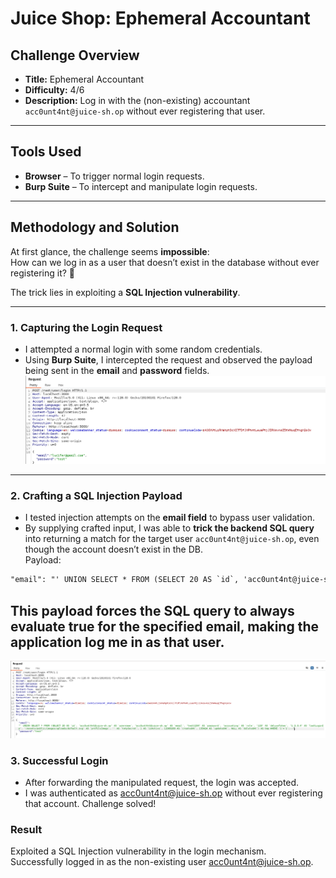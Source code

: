 # Juice Shop: Ephemeral Accountant  

## Challenge Overview  
- **Title:** Ephemeral Accountant  
- **Difficulty:** 4/6  
- **Description:** Log in with the (non-existing) accountant `acc0unt4nt@juice-sh.op` without ever registering that user.  

---

## Tools Used  
- **Browser** – To trigger normal login requests.  
- **Burp Suite** – To intercept and manipulate login requests.  

---

## Methodology and Solution  

At first glance, the challenge seems **impossible**:  
How can we log in as a user that doesn’t exist in the database without ever registering it? 🤔  

The trick lies in exploiting a **SQL Injection vulnerability**.  

---

### 1. Capturing the Login Request  
- I attempted a normal login with some random credentials.  
- Using **Burp Suite**, I intercepted the request and observed the payload being sent in the **email** and **password** fields.  
![my image](../.Images/non1.png) 
---

### 2. Crafting a SQL Injection Payload  
- I tested injection attempts on the **email field** to bypass user validation.  
- By supplying crafted input, I was able to **trick the backend SQL query** into returning a match for the target user `acc0unt4nt@juice-sh.op`, even though the account doesn’t exist in the DB.  
Payload:
```html
"email": "' UNION SELECT * FROM (SELECT 20 AS `id`, 'acc0unt4nt@juice-sh.op' AS `username`, 'acc0unt4nt@juice-sh.op' AS `email`, 'test1234' AS `password`, 'accounting' AS `role`, '123' AS `deluxeToken`, '1.2.3.4' AS `lastLoginIp`, '/assets/public/images/uploads/default.svg' AS `profileImage`, '' AS `totpSecret`, 1 AS `isActive`, 12983283 AS `createdAt`, 133424 AS `updatedAt`, NULL AS `deletedAt`) AS tmp WHERE '1'='1';--"
```
This payload forces the SQL query to always evaluate true for the specified email, making the application log me in as that user.
---
![my images](../.Images/non2.png)
### 3. Successful Login
- After forwarding the manipulated request, the login was accepted.
- I was authenticated as acc0unt4nt@juice-sh.op without ever registering that account.
  Challenge solved!

### Result
Exploited a SQL Injection vulnerability in the login mechanism.  
Successfully logged in as the non-existing user acc0unt4nt@juice-sh.op.  
